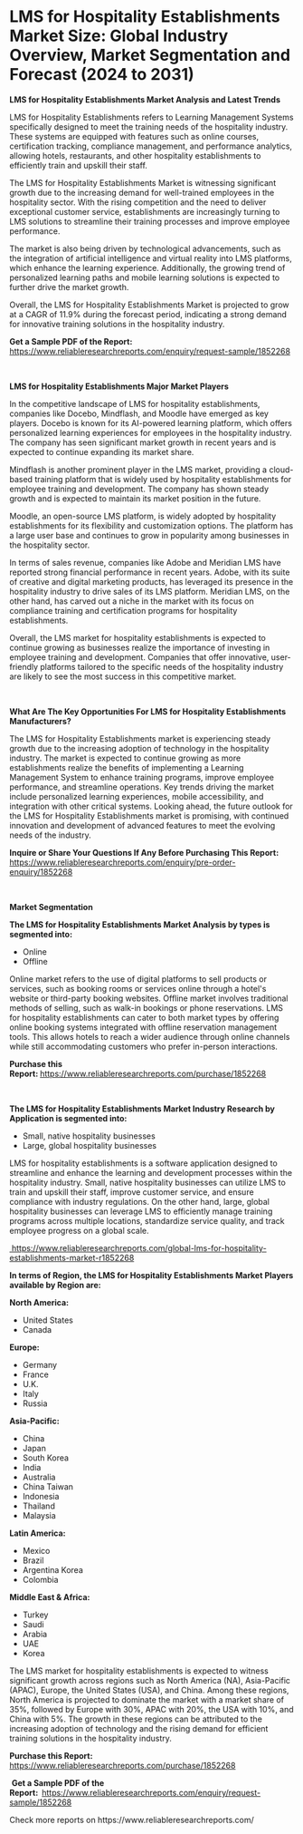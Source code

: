 <p><h1>LMS for Hospitality Establishments Market Size: Global Industry Overview, Market Segmentation and Forecast (2024 to 2031)</h1></p><p><strong>LMS for Hospitality Establishments Market Analysis and Latest Trends</strong></p>
<p><p>LMS for Hospitality Establishments refers to Learning Management Systems specifically designed to meet the training needs of the hospitality industry. These systems are equipped with features such as online courses, certification tracking, compliance management, and performance analytics, allowing hotels, restaurants, and other hospitality establishments to efficiently train and upskill their staff.</p><p>The LMS for Hospitality Establishments Market is witnessing significant growth due to the increasing demand for well-trained employees in the hospitality sector. With the rising competition and the need to deliver exceptional customer service, establishments are increasingly turning to LMS solutions to streamline their training processes and improve employee performance.</p><p>The market is also being driven by technological advancements, such as the integration of artificial intelligence and virtual reality into LMS platforms, which enhance the learning experience. Additionally, the growing trend of personalized learning paths and mobile learning solutions is expected to further drive the market growth.</p><p>Overall, the LMS for Hospitality Establishments Market is projected to grow at a CAGR of 11.9% during the forecast period, indicating a strong demand for innovative training solutions in the hospitality industry.</p></p>
<p><strong>Get a Sample PDF of the Report:&nbsp;</strong> <a href="https://www.reliableresearchreports.com/enquiry/request-sample/1852268">https://www.reliableresearchreports.com/enquiry/request-sample/1852268</a></p>
<p>&nbsp;</p>
<p><strong>LMS for Hospitality Establishments Major Market Players</strong></p>
<p><p>In the competitive landscape of LMS for hospitality establishments, companies like Docebo, Mindflash, and Moodle have emerged as key players. Docebo is known for its AI-powered learning platform, which offers personalized learning experiences for employees in the hospitality industry. The company has seen significant market growth in recent years and is expected to continue expanding its market share.</p><p>Mindflash is another prominent player in the LMS market, providing a cloud-based training platform that is widely used by hospitality establishments for employee training and development. The company has shown steady growth and is expected to maintain its market position in the future.</p><p>Moodle, an open-source LMS platform, is widely adopted by hospitality establishments for its flexibility and customization options. The platform has a large user base and continues to grow in popularity among businesses in the hospitality sector.</p><p>In terms of sales revenue, companies like Adobe and Meridian LMS have reported strong financial performance in recent years. Adobe, with its suite of creative and digital marketing products, has leveraged its presence in the hospitality industry to drive sales of its LMS platform. Meridian LMS, on the other hand, has carved out a niche in the market with its focus on compliance training and certification programs for hospitality establishments.</p><p>Overall, the LMS market for hospitality establishments is expected to continue growing as businesses realize the importance of investing in employee training and development. Companies that offer innovative, user-friendly platforms tailored to the specific needs of the hospitality industry are likely to see the most success in this competitive market.</p></p>
<p>&nbsp;</p>
<p><strong>What Are The Key Opportunities For LMS for Hospitality Establishments Manufacturers?</strong></p>
<p><p>The LMS for Hospitality Establishments market is experiencing steady growth due to the increasing adoption of technology in the hospitality industry. The market is expected to continue growing as more establishments realize the benefits of implementing a Learning Management System to enhance training programs, improve employee performance, and streamline operations. Key trends driving the market include personalized learning experiences, mobile accessibility, and integration with other critical systems. Looking ahead, the future outlook for the LMS for Hospitality Establishments market is promising, with continued innovation and development of advanced features to meet the evolving needs of the industry.</p></p>
<p><strong>Inquire or Share Your Questions If Any Before Purchasing This Report:</strong> <a href="https://www.reliableresearchreports.com/enquiry/pre-order-enquiry/1852268">https://www.reliableresearchreports.com/enquiry/pre-order-enquiry/1852268</a></p>
<p>&nbsp;</p>
<p><strong>Market Segmentation</strong></p>
<p><strong>The LMS for Hospitality Establishments Market Analysis by types is segmented into:</strong></p>
<p><ul><li>Online</li><li>Offline</li></ul></p>
<p><p>Online market refers to the use of digital platforms to sell products or services, such as booking rooms or services online through a hotel's website or third-party booking websites. Offline market involves traditional methods of selling, such as walk-in bookings or phone reservations. LMS for hospitality establishments can cater to both market types by offering online booking systems integrated with offline reservation management tools. This allows hotels to reach a wider audience through online channels while still accommodating customers who prefer in-person interactions.</p></p>
<p><strong>Purchase this Report:&nbsp;</strong><a href="https://www.reliableresearchreports.com/purchase/1852268">https://www.reliableresearchreports.com/purchase/1852268</a></p>
<p>&nbsp;</p>
<p><strong>The LMS for Hospitality Establishments Market Industry Research by Application is segmented into:</strong></p>
<p><ul><li>Small, native hospitality businesses</li><li>Large, global hospitality businesses</li></ul></p>
<p><p>LMS for hospitality establishments is a software application designed to streamline and enhance the learning and development processes within the hospitality industry. Small, native hospitality businesses can utilize LMS to train and upskill their staff, improve customer service, and ensure compliance with industry regulations. On the other hand, large, global hospitality businesses can leverage LMS to efficiently manage training programs across multiple locations, standardize service quality, and track employee progress on a global scale.</p></p>
<p><a href="https://www.reliableresearchreports.com/global-lms-for-hospitality-establishments-market-r1852268">&nbsp;https://www.reliableresearchreports.com/global-lms-for-hospitality-establishments-market-r1852268</a></p>
<p><strong>In terms of Region, the LMS for Hospitality Establishments Market Players available by Region are:</strong></p>
<p>
    <p> <strong> North America: </strong>
        <ul>
            <li>United States</li>
            <li>Canada</li>
        </ul>
        </p> 
    <p> <strong> Europe: </strong>
        <ul>
            <li>Germany</li>
            <li>France</li>
            <li>U.K.</li>
            <li>Italy</li>
            <li>Russia</li>
        </ul>
        </p> 
    <p> <strong> Asia-Pacific: </strong>
        <ul>
            <li>China</li>
            <li>Japan</li>
            <li>South Korea</li>
            <li>India</li>
            <li>Australia</li>
            <li>China Taiwan</li>
            <li>Indonesia</li>
            <li>Thailand</li>
            <li>Malaysia</li>
        </ul>
        </p> 
    <p> <strong> Latin America: </strong>
        <ul>
            <li>Mexico</li>
            <li>Brazil</li>
            <li>Argentina Korea</li>
            <li>Colombia</li>
        </ul>
        </p> 
    <p> <strong> Middle East & Africa: </strong>
        <ul>
            <li>Turkey</li>
            <li>Saudi</li>
            <li>Arabia</li>
            <li>UAE</li>
            <li>Korea</li>
        </ul>
    </p>
    </p>
<p><p>The LMS market for hospitality establishments is expected to witness significant growth across regions such as North America (NA), Asia-Pacific (APAC), Europe, the United States (USA), and China. Among these regions, North America is projected to dominate the market with a market share of 35%, followed by Europe with 30%, APAC with 20%, the USA with 10%, and China with 5%. The growth in these regions can be attributed to the increasing adoption of technology and the rising demand for efficient training solutions in the hospitality industry.</p></p>
<p><strong>Purchase this Report: </strong><a href="https://www.reliableresearchreports.com/purchase/1852268">https://www.reliableresearchreports.com/purchase/1852268</a></p>
<p>&nbsp;<strong>Get a Sample PDF of the Report:&nbsp;&nbsp;</strong><a href="https://www.reliableresearchreports.com/enquiry/request-sample/1852268">https://www.reliableresearchreports.com/enquiry/request-sample/1852268</a></p>
<p><strong></strong></p>
<p>Check more reports on https://www.reliableresearchreports.com/</p>